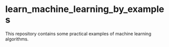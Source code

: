 # learn_machine_learning_by_examples
This repository contains some practical examples of machine learning algorithms.
